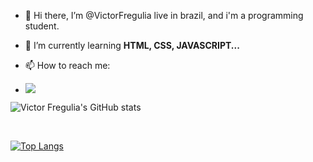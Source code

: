 - 👋 Hi there, 
I’m @VictorFregulia live in brazil, and i'm a programming student.
 

- 🌱 I’m currently learning <strong> HTML, CSS, JAVASCRIPT... </strong>

- 📫 How to reach me:

-  <a href="https://www.instagram.com/victorfregulias/"><img src="https://img.shields.io/badge/Instagram-E4405F?style=for-the-badge&logo=instagram&logoColor=white"/></a>

 
 
 
![Victor Fregulia's GitHub stats](https://github-readme-stats.vercel.app/api?username=victorfregulia&show_icons=true&theme=dark)

<br>

[![Top Langs](https://github-readme-stats.vercel.app/api/top-langs/?username=VictorFregulia&layout=compact)](https://github.com/Victorregulia/github-readme-stats)




<!---
VictorFregulia/VictorFregulia is a ✨ special ✨ repository because its `README.md` (this file) appears on your GitHub profile.
You can click the Preview link to take a look at your changes.
--->

